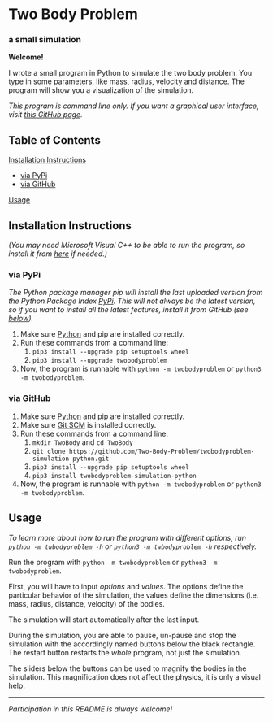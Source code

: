# Two Body Problem

### a small simulation

**Welcome!**

I wrote a small program in Python to simulate the two body problem.
You type in some parameters, like mass, radius, velocity and distance.
The program will show you a visualization of the simulation.

*This program is command line only. If you want a graphical user interface,
visit [this GitHub page](https://github.com/Two-Body-Problem/twobodyproblem-simulation-python-gui).*

## Table of Contents

[Installation Instructions](#installation-instructions)  
- [via PyPi](#via-pypi)  
- [via GitHub](#via-github)  

[Usage](#usage)
  
## Installation Instructions

*(You may need Microsoft Visual C++ to be able to run the program,
so install it from [here](https://visualstudio.microsoft.com/visual-cpp-build-tools) if needed.)*

### via PyPi

*The Python package manager pip will install the last uploaded version
from the Python Package Index [PyPi](https://pypi.org/project/twobodyproblem).
This will not always be the latest version, so if you want to install all the latest features,
install it from GitHub (see [below](#via-github)).*

1. Make sure [Python](https://www.python.org/downloads) and pip are installed correctly.
1. Run these commands from a command line:
   1. `pip3 install --upgrade pip setuptools wheel`
   1. `pip3 install --upgrade twobodyproblem`
1. Now, the program is runnable with `python -m twobodyproblem` or `python3 -m twobodyproblem`.

### via GitHub

1. Make sure [Python](https://www.python.org/downloads) and pip are installed correctly.
1. Make sure [Git SCM](https://git-scm.com/downloads) is installed correctly.
1. Run these commands from a command line:
    1. `mkdir TwoBody` and `cd TwoBody`
    1. `git clone https://github.com/Two-Body-Problem/twobodyproblem-simulation-python.git`
    1. `pip3 install --upgrade pip setuptools wheel`
    1. `pip3 install twobodyproblem-simulation-python`
1. Now, the program is runnable with `python -m twobodyproblem` or `python3 -m twobodyproblem`.

## Usage

*To learn more about how to run the program with different options,
run `python -m twbodyproblem -h` or `python3 -m twbodyproblem -h` respectively.*

Run the program with `python -m twobodyproblem` or `python3 -m twobodyproblem`.

First, you will have to input *options* and *values*.
The options define the particular behavior of the simulation,
the values define the dimensions (i.e. mass, radius, distance, velocity) of the bodies.

The simulation will start automatically after the last input.

During the simulation, you are able to pause, un-pause and stop the simulation
with the accordingly named buttons below the black rectangle.
The restart button restarts the *whole* program, not just the simulation.

The sliders below the buttons can be used to magnify the bodies in the simulation.
This magnification does not affect the physics, it is only a visual help.

***

*Participation in this README is always welcome!*
